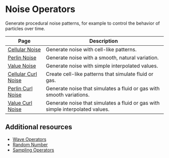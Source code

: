 # Noise Operators

Generate procedural noise patterns, for example to control the behavior of particles over time.

| **Page** | **Description** |
| --- | --- |
| [Cellular Noise](Operator-CellularNoise.md) | Generate noise with cell-like patterns. |
| [Perlin Noise](Operator-PerlinNoise.md) | Generate noise with a smooth, natural variation. |
| [Value Noise](Operator-ValueNoise.md) | Generate noise with simple interpolated values. |
| [Cellular Curl Noise](Operator-CellularCurlNoise.md) | Create cell-like patterns that simulate fluid or gas. |
| [Perlin Curl Noise](Operator-PerlinCurlNoise.md) | Generate noise that simulates a fluid or gas with smooth variations. |
| [Value Curl Noise](Operator-ValueCurlNoise.md) | Generate noise that simulates a fluid or gas with simple interpolated values. |

## Additional resources

- [Wave Operators](Wave.md)
- [Random Number](Operator-RandomNumber.md)
- [Sampling Operators](Sampling.md)
